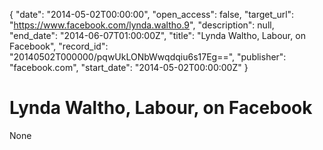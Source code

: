 {
  "date": "2014-05-02T00:00:00", 
  "open_access": false, 
  "target_url": "https://www.facebook.com/lynda.waltho.9", 
  "description": null, 
  "end_date": "2014-06-07T01:00:00Z", 
  "title": "Lynda Waltho, Labour, on Facebook", 
  "record_id": "20140502T000000/pqwUkLONbWwqdqiu6s17Eg==", 
  "publisher": "facebook.com", 
  "start_date": "2014-05-02T00:00:00Z"
}

# Lynda Waltho, Labour, on Facebook

None